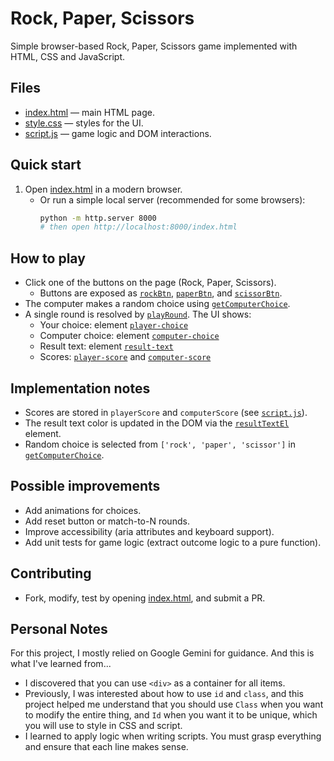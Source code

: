 # Rock, Paper, Scissors

Simple browser-based Rock, Paper, Scissors game implemented with HTML, CSS and JavaScript.

## Files
- [index.html](index.html) — main HTML page.
- [style.css](style.css) — styles for the UI.
- [script.js](script.js) — game logic and DOM interactions.

## Quick start
1. Open [index.html](index.html) in a modern browser.
   - Or run a simple local server (recommended for some browsers):
     ```sh
     python -m http.server 8000
     # then open http://localhost:8000/index.html
     ```

## How to play
- Click one of the buttons on the page (Rock, Paper, Scissors).
  - Buttons are exposed as [`rockBtn`](script.js), [`paperBtn`](script.js), and [`scissorBtn`](script.js).
- The computer makes a random choice using [`getComputerChoice`](script.js).
- A single round is resolved by [`playRound`](script.js). The UI shows:
  - Your choice: element [`player-choice`](index.html)
  - Computer choice: element [`computer-choice`](index.html)
  - Result text: element [`result-text`](index.html)
  - Scores: [`player-score`](index.html) and [`computer-score`](index.html)

## Implementation notes
- Scores are stored in `playerScore` and `computerScore` (see [`script.js`](script.js)).
- The result text color is updated in the DOM via the [`resultTextEl`](script.js) element.
- Random choice is selected from `['rock', 'paper', 'scissor']` in [`getComputerChoice`](script.js).

## Possible improvements
- Add animations for choices.
- Add reset button or match-to-N rounds.
- Improve accessibility (aria attributes and keyboard support).
- Add unit tests for game logic (extract outcome logic to a pure function).

## Contributing
- Fork, modify, test by opening [index.html](index.html), and submit a PR.

## Personal Notes
For this project, I mostly relied on Google Gemini for guidance.  And this is what I've learned from...
 -  I discovered that you can use `<div>` as a container for all items.
 -  Previously, I was interested about how to use `id` and `class`, and this project helped me understand that you should use `Class` when you want to modify the entire thing, and `Id` when you want it to be unique, which you will use to style in CSS and script.
 -  I learned to apply logic when writing scripts.  You must grasp everything and ensure that each line makes sense.
